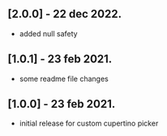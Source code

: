 ## [2.0.0] - 22 dec 2022.

* added null safety

## [1.0.1] - 23 feb 2021.

* some readme file changes
## [1.0.0] - 23 feb 2021.

* initial release for custom cupertino picker
